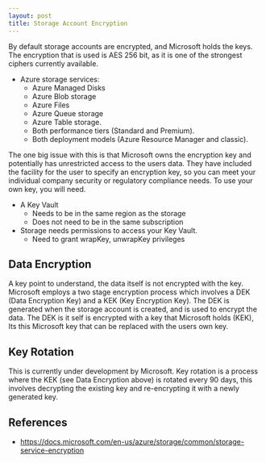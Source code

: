 ```yaml
---
layout: post
title: Storage Account Encryption
---
```


By default storage accounts are encrypted, and Microsoft holds the keys.
The encryption that is used is AES 256 bit, as it is one of the strongest ciphers currently available.

* Azure storage services:
  * Azure Managed Disks
  * Azure Blob storage
  * Azure Files
  * Azure Queue storage
  * Azure Table storage. 
  * Both performance tiers (Standard and Premium). 
  * Both deployment models (Azure Resource Manager and classic).

The one big issue with this is that Microsoft owns the encryption key and potentially has unrestricted access to the users data.
They have included the facility for the user to specify an encryption key, so you can meet your individual company security or regulatory compliance needs.
To use your own key, you will need.
* A Key Vault 
  * Needs to be in the same region as the storage
  * Does not need to be in the same subscription
* Storage needs permissions to access your Key Vault.
    * Need to grant wrapKey, unwrapKey privileges

## Data Encryption
A key point to understand, the data itself is not encrypted with the key. Microsoft employs a two stage encryption process which involves a DEK (Data Encryption Key) and a KEK (Key Encryption Key). 
The DEK is generated when the storage account is created, and is used to encrypt the data. The DEK is it self is encrypted with a key that Microsoft holds (KEK), Its this Microsoft key that can be replaced with the users own key. 

## Key Rotation
 This is currently under development by Microsoft.
 Key rotation is a process where the KEK (see Data Encryption above) is rotated every 90 days, this involves decrypting the existing key and re-encrypting it with a newly generated key. 

## References
* https://docs.microsoft.com/en-us/azure/storage/common/storage-service-encryption
